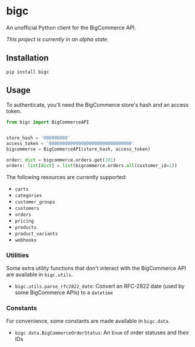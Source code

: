 # bigc

An unofficial Python client for the BigCommerce API.

_This project is currently in an alpha state._

## Installation

```shell
pip install bigc 
```

## Usage

To authenticate, you'll need the BigCommerce store's hash and an access token.

```python
from bigc import BigCommerceAPI


store_hash = '000000000'
access_token = '0000000000000000000000000000000'
bigcommerce = BigCommerceAPI(store_hash, access_token)

order: dict = bigcommerce.orders.get(101)
orders: list[dict] = list(bigcommerce.orders.all(customer_id=1))
```

The following resources are currently supported:

- `carts`
- `categories`
- `customer_groups`
- `customers`
- `orders`
- `pricing`
- `products`
- `product_variants`
- `webhooks`

### Utilities

Some extra utility functions that don't interact with the BigCommerce API are available in `bigc.utils`.

- `bigc.utils.parse_rfc2822_date`: Convert an RFC-2822 date (used by some BigCommerce APIs) to a `datetime`

### Constants

For convenience, some constants are made available in `bigc.data`.

- `bigc.data.BigCommerceOrderStatus`: An `Enum` of order statuses and their IDs

